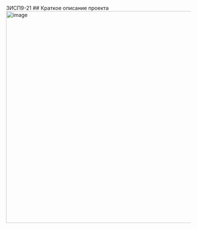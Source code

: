 </h1>3ИСП9-21</h1>
## Краткое описание проекта
<img width="579" alt="image" src="https://github.com/CaptainPolyana/FirstMobile9_21/assets/145181221/502433f7-e5bb-4486-bd31-763adae55247">

